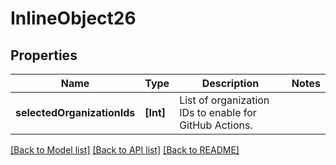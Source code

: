 # InlineObject26

## Properties
Name | Type | Description | Notes
------------ | ------------- | ------------- | -------------
**selectedOrganizationIds** | **[Int]** | List of organization IDs to enable for GitHub Actions. | 

[[Back to Model list]](../README.md#documentation-for-models) [[Back to API list]](../README.md#documentation-for-api-endpoints) [[Back to README]](../README.md)


